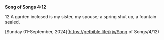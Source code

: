 **Song of Songs 4:12**

12 A garden inclosed is my sister, my spouse; a spring shut up, a fountain sealed.

[Sunday 01-September, 2024](https://getbible.life/kjv/Song of Songs/4/12)
